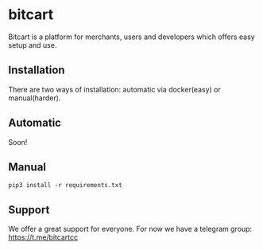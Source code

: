 # bitcart
Bitcart is a platform for merchants, users and developers which offers easy setup and use.

Installation
------------

There are two ways of installation: automatic via docker(easy) or manual(harder).

  Automatic
  ---------
  Soon!
  
  Manual
  ------
  
  
    pip3 install -r requirements.txt

Support
-------
We offer a great support for everyone.
For now we have a telegram group:
https://t.me/bitcartcc
